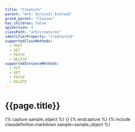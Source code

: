 ```yaml
---
title: "Creature"
parent: "Ark: Survival Evolved"
grand_parent: "Classes"
has_children: false
apiVersion: 4
classPath: "ark/creatures"
identifierProperty: "creatureId"
supportedClassMethods:
  - POST
  - GET
  - PATCH
  - DELETE
supportedInstanceMethods:
  - PUT
  - GET
  - PATCH
  - DELETE
---
```

# {{page.title}}

{% capture sample_object %}
{}
{% endcapture %}
{% include classdefinition.markdown sample=sample_object %}